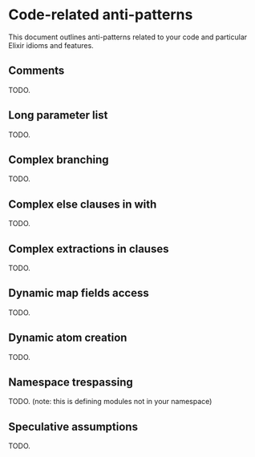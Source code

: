 # Code-related anti-patterns

This document outlines anti-patterns related to your code and particular Elixir idioms and features.

## Comments

TODO.

## Long parameter list

TODO.

## Complex branching

TODO.

## Complex else clauses in with

TODO.

## Complex extractions in clauses

TODO.

## Dynamic map fields access

TODO.

## Dynamic atom creation

TODO.

## Namespace trespassing

TODO. (note: this is defining modules not in your namespace)

## Speculative assumptions

TODO.
